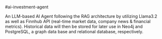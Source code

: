 #ai-investment-agent

An LLM-based AI Agent following the RAG architecture by utilizing Llama3.2 as well as Finnhub API (real-time market data, company news & financial metrics). 
Historical data will then be stored for later use in Neo4j and PostgreSQL, a graph data base and relational database, respectively.
